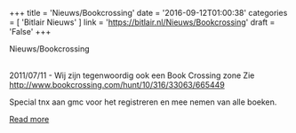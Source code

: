+++
title = 'Nieuws/Bookcrossing'
date = '2016-09-12T01:00:38'
categories = [ 
 'Bitlair Nieuws' 
] 
link = 'https://bitlair.nl/Nieuws/Bookcrossing'
draft = 'False'
+++

<div class="mw-content-ltr mw-parser-output" dir="ltr" lang="en"><p><a class="mw-selflink selflink">Nieuws/Bookcrossing</a>
</p></div><div class="mw-content-ltr mw-parser-output" dir="ltr" lang="en"><p><br />
2011/07/11 - Wij zijn tegenwoordig ook een Book Crossing zone
Zie <a class="external free" href="http://www.bookcrossing.com/hunt/10/316/33063/665449" rel="nofollow">http://www.bookcrossing.com/hunt/10/316/33063/665449</a>
</p><p>Special tnx aan gmc voor het registreren en mee nemen van alle boeken.
</p></div>

[Read more](https://bitlair.nl/Nieuws/Bookcrossing)